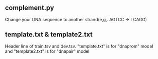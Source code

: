 ## complement.py
Change your DNA sequence to another strand(e,g,. AGTCC -> TCAGG)

## template.txt & template2.txt
Header line of train.tsv and dev.tsv.
"template.txt" is for "dnaprom" model and "template2.txt" is for "dnapair" model